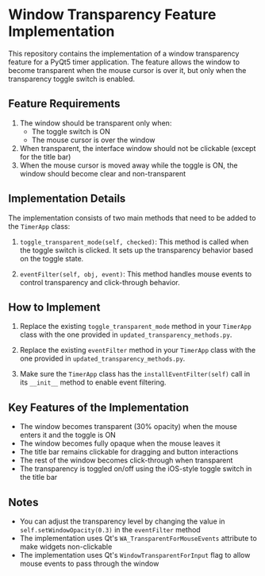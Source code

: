 # Window Transparency Feature Implementation

This repository contains the implementation of a window transparency feature for a PyQt5 timer application. The feature allows the window to become transparent when the mouse cursor is over it, but only when the transparency toggle switch is enabled.

## Feature Requirements

1. The window should be transparent only when:
   - The toggle switch is ON
   - The mouse cursor is over the window
2. When transparent, the interface window should not be clickable (except for the title bar)
3. When the mouse cursor is moved away while the toggle is ON, the window should become clear and non-transparent

## Implementation Details

The implementation consists of two main methods that need to be added to the `TimerApp` class:

1. `toggle_transparent_mode(self, checked)`: This method is called when the toggle switch is clicked. It sets up the transparency behavior based on the toggle state.

2. `eventFilter(self, obj, event)`: This method handles mouse events to control transparency and click-through behavior.

## How to Implement

1. Replace the existing `toggle_transparent_mode` method in your `TimerApp` class with the one provided in `updated_transparency_methods.py`.

2. Replace the existing `eventFilter` method in your `TimerApp` class with the one provided in `updated_transparency_methods.py`.

3. Make sure the `TimerApp` class has the `installEventFilter(self)` call in its `__init__` method to enable event filtering.

## Key Features of the Implementation

- The window becomes transparent (30% opacity) when the mouse enters it and the toggle is ON
- The window becomes fully opaque when the mouse leaves it
- The title bar remains clickable for dragging and button interactions
- The rest of the window becomes click-through when transparent
- The transparency is toggled on/off using the iOS-style toggle switch in the title bar

## Notes

- You can adjust the transparency level by changing the value in `self.setWindowOpacity(0.3)` in the `eventFilter` method
- The implementation uses Qt's `WA_TransparentForMouseEvents` attribute to make widgets non-clickable
- The implementation uses Qt's `WindowTransparentForInput` flag to allow mouse events to pass through the window
